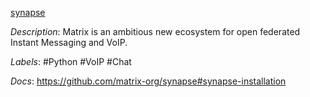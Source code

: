 [synapse](https://github.com/matrix-org/synapse)

*Description*: Matrix is an ambitious new ecosystem for open federated Instant Messaging and VoIP.

*Labels*: #Python #VoIP #Chat

*Docs*: https://github.com/matrix-org/synapse#synapse-installation
